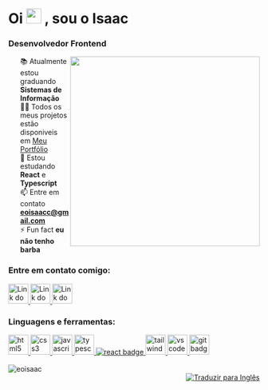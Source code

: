 <h1 align="left">Oi 
	<img src="https://media.giphy.com/media/hvRJCLFzcasrR4ia7z/giphy.gif" width="30px" height="30px">
	, sou o Isaac
</h1>

<h3 align="left" >Desenvolvedor Frontend</h3>

<img align="right" src="https://raw.githubusercontent.com/MicaelliMedeiros/micaellimedeiros/master/image/computer-illustration.png" width="380px" />

<ul style="list-style: none">
	<li>
		📚 Atualmente estou graduando <b>Sistemas de Informação</b>
	</li>
	<li>
		👨‍💻 Todos os meus projetos estão disponiveis em 
		<a href="https://eoisaac.vercel.app/">Meu Portfólio</a>
	</li>
	<li>
		🌱 Estou estudando <b>React</b> e <b>Typescript</b>
	</li>
	<li>
		📫 Entre em contato 
		<b>
			<a href="mailto:eoisaacc@gmail.com">eoisaacc@gmail.com</a>
		</b>
	</li>
	<li>
		⚡ Fun fact <b>eu não tenho barba</b>
	</li>
</ul>

<h3 align="left">Entre em contato comigo:</h3>

<div align="left">
	<a href="https://linkedin.com/in/eoisaac" target="_blank">
		<img src="https://skillicons.dev/icons?i=linkedin" alt="Link do meu LinkedIn" width="40px" height="40px" />
	</a>
	<a href="https://twitter.com/eoisaacc" target="_blank">
		<img src="https://skillicons.dev/icons?i=twitter" alt="Link do meu Twitter" width="40px" height="40px" />
	</a>
	<a href="https://instagram.com/eoisaacc" target="_blank">
		<img src="https://skillicons.dev/icons?i=instagram" alt="Link do meu Instagram" width="40px" height="40px" />
	</a>
</div>

<h3 align="left">Linguagens e ferramentas:</h3>

<div align="left"> 
	<a href="https://www.w3.org/html/" target="_blank"> 
		<img src="https://skillicons.dev/icons?i=html" alt="html5 badge" width="40px" height="40px" />
	</a> 
	<a href="https://www.w3schools.com/css/" target="_blank"> 
		<img src="https://skillicons.dev/icons?i=css" alt="css3 badge" width="40px" height="40px" />
	</a> 
	<a href="https://developer.mozilla.org/en-US/docs/Web/JavaScript" target="_blank"> 
		<img src="https://skillicons.dev/icons?i=javascript" alt="javascript badge" width="40px" height="40px" />
	</a> 
	<a href="https://www.typescriptlang.org/" target="_blank"> 
		<img src="https://skillicons.dev/icons?i=typescript" alt="typescript badge" width="40px" height="40px" />
	</a>
	<a href="https://reactjs.org/" target="_blank">
		<img src="https://skillicons.dev/icons?i=react" alt="react badge"/>
	</a>
	<a href="https://tailwindcss.com/" target="_blank"> 
		<img src="https://skillicons.dev/icons?i=tailwind" alt="tailwindcss badge" width="40px" height="40px" />
	</a>
	<a href="https://code.visualstudio.com/" target="_blank"> 
		<img src="https://skillicons.dev/icons?i=vscode" alt="vscode badge" width="40px" height="40px" />
	</a>
	<a href="https://git-scm.com/" target="_blank">
		<img src="https://skillicons.dev/icons?i=git" alt="git badge" width="40px" height="40px" />
	</a>
</div>

<br />

<div>
	<img src="https://github-readme-stats.vercel.app/api/top-langs?username=eoisaac&show_icons=true&theme=dark&locale=en&layout=compact" alt="eoisaac" />
</div>

<div align="right">
	<a href="https://github.com/eoisaac">
		<img src="https://img.shields.io/badge/Lang-en-blue" alt="Traduzir para Inglês"/>
	</a>
</div>

